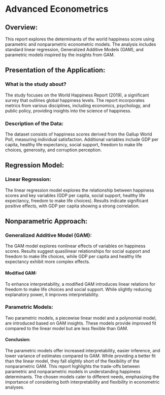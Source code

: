 # Advanced Econometrics

## Overview:
This report explores the determinants of the world happiness score using parametric and nonparametric econometric models. The analysis includes standard linear regression, Generalized Additive Models (GAM), and parametric models inspired by the insights from GAM.

## Presentation of the Application:

### What is the study about?
The study focuses on the World Happiness Report (2019), a significant survey that outlines global happiness levels. The report incorporates metrics from various disciplines, including economics, psychology, and public policy, providing insights into the science of happiness.

### Description of the Data:
The dataset consists of happiness scores derived from the Gallup World Poll, measuring individual satisfaction. Additional variables include GDP per capita, healthy life expectancy, social support, freedom to make life choices, generosity, and corruption perception.


## Regression Model:

### Linear Regression:
The linear regression model explores the relationship between happiness scores and key variables (GDP per capita, social support, healthy life expectancy, freedom to make life choices). Results indicate significant positive effects, with GDP per capita showing a strong correlation.

## Nonparametric Approach:

### Generalized Additive Model (GAM):
The GAM model explores nonlinear effects of variables on happiness scores. Results suggest quasilinear relationships for social support and freedom to make life choices, while GDP per capita and healthy life expectancy exhibit more complex effects.

#### Modified GAM:
To enhance interpretability, a modified GAM introduces linear relations for freedom to make life choices and social support. While slightly reducing explanatory power, it improves interpretability.

### Parametric Models:
Two parametric models, a piecewise linear model and a polynomial model, are introduced based on GAM insights. These models provide improved fit compared to the linear model but are less flexible than GAM.

#### Conclusion:
The parametric models offer increased interpretability, easier inference, and lower variance of estimates compared to GAM. While providing a better fit than the linear model, they fall slightly short of the flexibility of the nonparametric GAM.
This report highlights the trade-offs between parametric and nonparametric models in understanding happiness determinants. The chosen models cater to different needs, emphasizing the importance of considering both interpretability and flexibility in econometric analyses.
